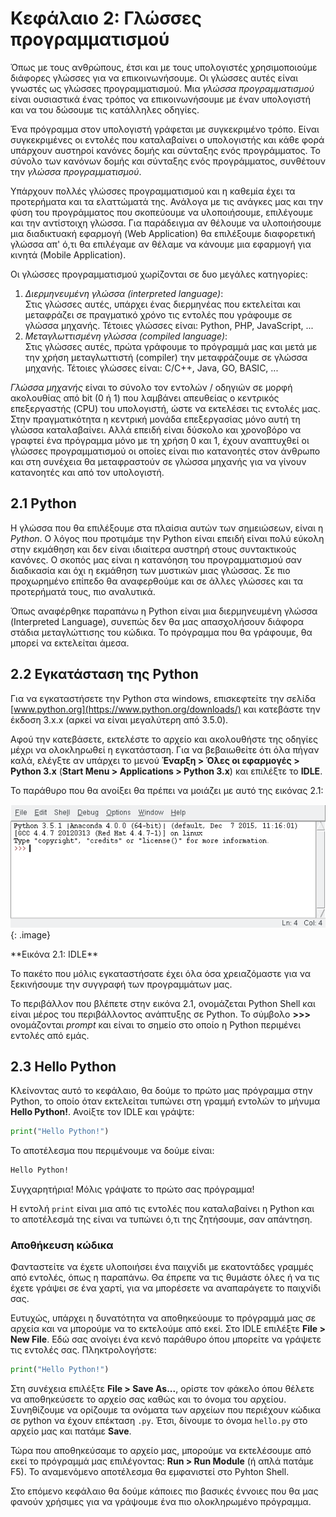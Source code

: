 # Κεφάλαιο 2: Γλώσσες προγραμματισμού

Όπως με τους ανθρώπους, έτσι και με τους υπολογιστές χρησιμοποιούμε διάφορες γλώσσες για να επικοινωνήσουμε. Οι γλώσσες αυτές είναι γνωστές ως γλώσσες προγραμματισμού. Μια *γλώσσα προγραμματισμού* είναι ουσιαστικά ένας τρόπος να επικοινωνήσουμε με έναν υπολογιστή και να του δώσουμε τις κατάλληλες οδηγίες.

Ένα πρόγραμμα στον υπολογιστή γράφεται με συγκεκριμένο τρόπο. Είναι συγκεκριμένες οι εντολές που καταλαβαίνει ο υπολογιστής και κάθε φορά υπάρχουν αυστηροί κανόνες δομής και σύνταξης ενός προγράμματος. Το σύνολο των κανόνων δομής και σύνταξης ενός προγράμματος, συνθέτουν την *γλώσσα προγραμματισμού*.

Υπάρχουν πολλές γλώσσες προγραμματισμού και η καθεμία έχει τα προτερήματα και τα ελαττώματά της. Ανάλογα με τις ανάγκες μας και την φύση του προγράμματος που σκοπεύουμε να υλοποιήσουμε, επιλέγουμε και την αντίστοιχη γλώσσα. Για παράδειγμα αν θέλουμε να υλοποιήσουμε μια διαδικτυακή εφαρμογή (Web Application) θα επιλέξουμε διαφορετική γλώσσα απ' ό,τι θα επιλέγαμε αν θέλαμε να κάνουμε μια εφαρμογή για κινητά (Mobile Application). 

Οι γλώσσες προγραμματισμού χωρίζονται σε δυο μεγάλες κατηγορίες:

1. *Διερμηνευμένη γλώσσα (interpreted language)*:<br/>
	Στις γλώσσες αυτές, υπάρχει ένας διερμηνέας που εκτελείται και μεταφράζει σε πραγματικό χρόνο τις εντολές που γράφουμε σε γλώσσα μηχανής.
	Τέτοιες γλώσσες είναι: Python, PHP, JavaScript, ...
2. *Μεταγλωττισμένη γλώσσα (compiled language)*:<br/>
	Στις γλώσσες αυτές, πρώτα γράφουμε το πρόγραμμά μας και μετά με την χρήση μεταγλωττιστή (compiler) την μεταφράζουμε σε γλώσσα μηχανής.
	Τέτοιες γλώσσες είναι: C/C++, Java, GO, BASIC, ...

*Γλώσσα μηχανής* είναι το σύνολο τον εντολών / οδηγιών σε μορφή ακολουθίας από bit (0 ή 1) που λαμβάνει απευθείας ο κεντρικός επεξεργαστής (CPU) του υπολογιστή, ώστε να εκτελέσει τις εντολές μας. Στην πραγματικότητα η κεντρική μονάδα επεξεργασίας μόνο αυτή τη γλώσσα καταλαβαίνει. Αλλά επειδή είναι δύσκολο και χρονοβόρο να γραφτεί ένα πρόγραμμα μόνο με τη χρήση 0 και 1, έχουν αναπτυχθεί οι γλώσσες προγραμματισμού οι οποίες είναι πιο κατανοητές στον άνθρωπο και στη συνέχεια θα μεταφραστούν σε γλώσσα μηχανής για να γίνουν κατανοητές και από τον υπολογιστή. 

## 2.1 Python

Η γλώσσα που θα επιλέξουμε στα πλαίσια αυτών των σημειώσεων, είναι η *Python*. Ο λόγος που προτιμάμε την Python είναι επειδή είναι πολύ εύκολη στην εκμάθηση και δεν είναι ιδιαίτερα αυστηρή στους συντακτικούς κανόνες. Ο σκοπός μας είναι η κατανόηση του προγραμματισμού σαν διαδικασία και όχι η εκμάθηση των μυστικών μιας γλώσσας. Σε πιο προχωρημένο επίπεδο θα αναφερθούμε και σε άλλες γλώσσες και τα προτερήματά τους, πιο αναλυτικά.

Όπως αναφέρθηκε παραπάνω η Python είναι μια διερμηνευμένη γλώσσα (Interpreted Language), συνεπώς δεν θα μας απασχολήσουν διάφορα στάδια μεταγλώττισης του κώδικα. Το πρόγραμμα που θα γράφουμε, θα μπορεί να εκτελείται άμεσα.

## 2.2 Εγκατάσταση της Python

Για να εγκαταστήσετε την Python στα windows, επισκεφτείτε την σελίδα [www.python.org](https://www.python.org/downloads/) και κατεβάστε την έκδοση 3.x.x (αρκεί να είναι μεγαλύτερη από 3.5.0).

Αφού την κατεβάσετε, εκτελέστε το αρχείο και ακολουθήστε της οδηγίες μέχρι να ολοκληρωθεί η εγκατάσταση. Για να βεβαιωθείτε ότι όλα πήγαν καλά, ελέγξτε αν υπάρχει το μενού **Έναρξη > Όλες οι εφαρμογές > Python 3.x** (**Start Menu > Applications > Python 3.x**) και επιλέξτε το **IDLE**.

Το παράθυρο που θα ανοίξει θα πρέπει να μοιάζει με αυτό της εικόνας 2.1:

![IDLE](img/idle_1.png){: .image}
<div>**Εικόνα 2.1: IDLE**</div>

Το πακέτο που μόλις εγκαταστήσατε έχει όλα όσα χρειαζόμαστε για να ξεκινήσουμε την συγγραφή των προγραμμάτων μας.

Το περιβάλλον που βλέπετε στην εικόνα 2.1, ονομάζεται Python Shell και είναι μέρος του περιβάλλοντος ανάπτυξης σε Python. Το σύμβολο **>>>** ονομάζονται *prompt* και είναι το σημείο στο οποίο η Python περιμένει εντολές από εμάς.

## 2.3 Hello Python

Κλείνοντας αυτό το κεφάλαιο, θα δούμε το πρώτο μας πρόγραμμα στην Python, το οποίο όταν εκτελείται τυπώνει στη γραμμή εντολών το μήνυμα **Hello Python!**.
Ανοίξτε τον IDLE και γράψτε:

```python
print("Hello Python!")
```

Το αποτέλεσμα που περιμένουμε να δούμε είναι:

```bash
Hello Python!
```

Συγχαρητήρια! Μόλις γράψατε το πρώτο σας πρόγραμμα!

Η εντολή `print` είναι μια από τις εντολές που καταλαβαίνει η Python και το αποτέλεσμά της είναι να τυπώνει ό,τι της ζητήσουμε, σαν απάντηση.

### Αποθήκευση κώδικα

Φανταστείτε να έχετε υλοποιήσει ένα παιχνίδι με εκατοντάδες γραμμές από εντολές, όπως η παραπάνω. Θα έπρεπε να τις θυμάστε όλες ή να τις έχετε γράψει σε ένα χαρτί, για να μπορέσετε να αναπαράγετε το παιχνίδι σας.

Ευτυχώς, υπάρχει η δυνατότητα να αποθηκεύουμε το πρόγραμμά μας σε αρχεία και να μπορούμε να το εκτελούμε από εκεί. Στο IDLE επιλέξτε **File > New File**. Εδώ σας ανοίγει ένα κενό παράθυρο όπου μπορείτε να γράψετε τις εντολές σας. Πληκτρολογήστε: 

```python
print("Hello Python!")
``` 

Στη συνέχεια επιλέξτε **File > Save As...**, ορίστε τον φάκελο όπου θέλετε να αποθηκεύσετε το αρχείο σας καθώς και το όνομα του αρχείου. Συνηθίζουμε να ορίζουμε τα ονόματα των αρχείων που περιέχουν κώδικα σε python να έχουν επέκταση `.py`. Έτσι, δίνουμε το όνομα `hello.py` στο αρχείο μας και πατάμε **Save**.

Τώρα που αποθηκεύσαμε το αρχείο μας, μπορούμε να εκτελέσουμε από εκεί το πρόγραμμά μας επιλέγοντας: **Run > Run Module** (ή απλά πατάμε F5). Το αναμενόμενο αποτέλεσμα θα εμφανιστεί στο Pyhton Shell.

Στο επόμενο κεφάλαιο θα δούμε κάποιες πιο βασικές έννοιες που θα μας φανούν χρήσιμες για να γράψουμε ένα πιο ολοκληρωμένο πρόγραμμα.